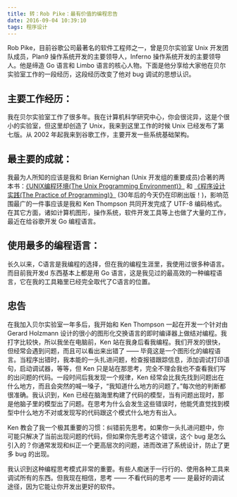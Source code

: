 ```yaml
---
title: 转：Rob Pike：最有价值的编程忠告
date: 2016-09-04 10:39:10
tags: 程序设计
---
```

Rob Pike，目前谷歌公司最著名的软件工程师之一，曾是贝尔实验室 Unix 开发团队成员，Plan9 操作系统开发的主要领导人，Inferno 操作系统开发的主要领导人。他是缔造 Go 语言和 Limbo 语言的核心人物。下面是他分享给大家他在贝尔实验室工作的一段经历，这段经历改变了他对 bug 调试的思想认识。<!--more-->

## 主要工作经历：
我在贝尔实验室工作了很多年。我在计算机科学研究中心，你会很诧异，这是个很小的实验室，但这里却创造了 Unix，我来到这里工作的时候 Unix 已经发布了第七版。从 2002 年起我来到谷歌工作，主要开发一些系统基础架构。

## 最主要的成就：
我最为人所知的应该是我和 Brian Kernighan (Unix 开发组的重要成员)合著的两本书：[《UNIX编程环境(The Unix Programming Environment)》](https://book.douban.com/subject/1033144/) 和 [《程序设计实践(The Practice of Programming)》](https://book.douban.com/subject/1173548/) (30年后的今天仍在印刷出版！)，影响范围最广的一件事应该是我和 Ken Thompson 共同开发完成了 UTF-8 编码格式。在其它方面，诸如计算机图形，操作系统，软件开发工具等上也做了大量的工作，最近在给谷歌开发 Go 编程语言。

## 使用最多的编程语言：
长久以来，C语言是我编程的选择，但在我的编程生涯里，我使用过很多种语言。而目前我开发d 东西基本上都是用 Go 语言，这是我见过的最高效的一种编程语言，它在我的工具箱里已经完全取代了C语言的位置。

## 忠告
在我加入贝尔实验室一年多后，我开始和 Ken Thompson 一起在开发一个针对由 Gerard Holzmann 设计的很小的图形化交换语言的即时编译器上做结对编程。我打字比较快，所以我坐在电脑前，Ken 站在我身后看我编程。我们开发的很快，但经常会遇到问题，而且可以看出来出错了 —— 毕竟这是一个图形化的编程语言。当程序出错时，我本能的一头扎进问题，检查报错跟踪信息，添加调试打印语句，启动调试器，等等，但 Ken 只是站在那思考，完全不理会我也不查看我们写的出问题的代码。一段时间后我发现一个规律，Ken 经常会比我先找到问题出在什么地方，而且会突然的喊一嗓子，“我知道什么地方的问题了。”每次他的判断都很准确。我认识到，Ken 已经在脑海里构建了代码的模型，当有问题出现时，那是他脑子里的模型出了问题。在思考为什么会发生这些错误时，他能凭直觉找到模型中什么地方不对或发现写的代码跟这个模式什么地方有出入。

Ken 教会了我一个极其重要的习惯：纠错前先思考。如果你一头扎进问题中，你可能只解决了当前出现问题的代码，但如果你先思考这个错误，这个 bug 是怎么引入的？你通常发现和纠正一个更高层次的问题，进而改进了系统设计，防止了更多 bug 的出现。

我认识到这种编程思考模式非常的重要。有些人痴迷于一行行的、使用各种工具来调试所有的东西。但我现在相信，思考 —— 不看代码的思考 —— 是最好的调试途径，因为它能让你开发出更好的软件。